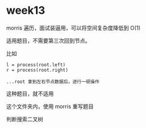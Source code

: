 # week13

morris 遍历，面试装逼用，可以将空间复杂度降低到 O(1)

适用题目，不需要第三次回到节点。

比如
```
l = process(root.left)
r = process(root.right)

...root 拿到左右节点数据后，进行一顿操作

```
这种题目，就不适用

这个文件夹内，使用 morris 重写题目

判断搜索二叉树